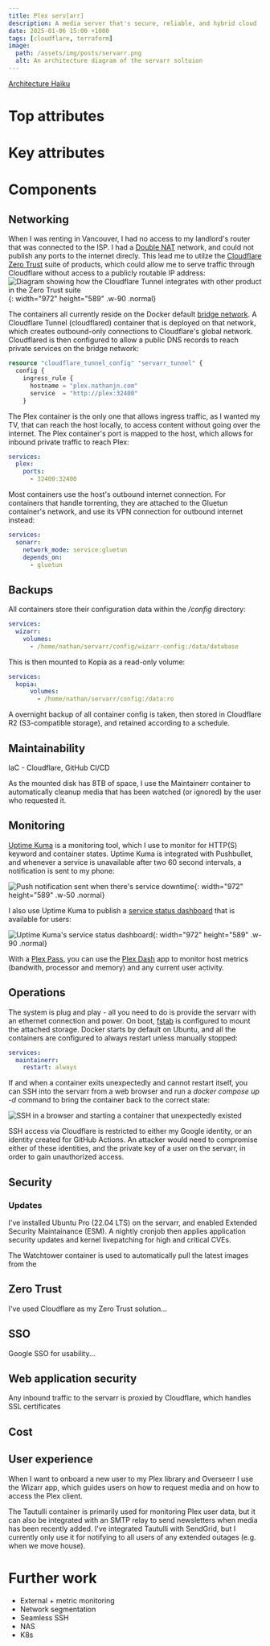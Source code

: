 ```yaml
---
title: Plex serv[arr]
description: A media server that's secure, reliable, and hybrid cloud
date: 2025-01-06 15:00 +1000
tags: [cloudflare, terraform]
image:
  path: /assets/img/posts/servarr.png
  alt: An architecture diagram of the servarr soltuion
---
```






[Architecture Haiku](https://www.neverletdown.net/2015/03/architecture-haiku.html)


# Top attributes


# Key attributes
  

# Components
## Networking
When I was renting in Vancouver, I had no access to my landlord's router that was connected to the ISP. I had a [Double NAT](https://kb.netgear.com/30186/What-is-double-NAT-and-why-is-it-bad) network, and could not publish any ports to the internet direcly. This lead me to utilze the [Cloudflare Zero Trust](https://developers.cloudflare.com/cloudflare-one/) suite of products, which could allow me to serve traffic through Cloudflare without access to a publicly routable IP address:
![Diagram showing how the Cloudflare Tunnel integrates with other product in the Zero Trust suite](/assets//img/posts/cloudflare.jpg){: width="972" height="589" .w-90 .normal}

The containers all currently reside on the Docker default [bridge network](https://docs.docker.com/engine/network/drivers/bridge/). A Cloudflare Tunnel (cloudflared) container that is deployed on that network, which creates outbound-only connections to Cloudflare's global network. Cloudflared is then configured to allow a public DNS records to reach private services on the bridge network:

```terraform
resource "cloudflare_tunnel_config" "servarr_tunnel" {
  config {
    ingress_rule {
      hostname = "plex.nathanjn.com"
      service  = "http://plex:32400"
    }
```

The Plex container is the only one that allows ingress traffic, as I wanted my TV, that can reach the host locally, to access content without going over the internet. The Plex container's port is mapped to the host, which allows for inbound private traffic to reach Plex:

```yaml
services:
  plex:
    ports:
      - 32400:32400
```

Most containers use the host's outbound internet connection. For containers that handle torrenting, they are attached to the Gluetun container's network, and use its VPN connection for outbound internet instead: 

```yaml
services:
  sonarr:
    network_mode: service:gluetun
    depends_on:
      - gluetun
```

## Backups
All containers store their configuration data within the */config* directory:

```yaml
services:
  wizarr:
    volumes:
      - /home/nathan/servarr/config/wizarr-config:/data/database
```

This is then mounted to Kopia as a read-only volume:

```yaml
services:
  kopia:
      volumes:
        - /home/nathan/servarr/config:/data:ro
```
A overnight backup of all container config is taken, then stored in Cloudflare R2 (S3-compatible storage), and retained according to a schedule.

## Maintainability

IaC - Cloudflare, GitHub
CI/CD 

As the mounted disk has 8TB of space,  I use the Maintainerr container to automatically cleanup media that has been watched (or ignored) by the user who requested it. 

## Monitoring
[Uptime Kuma](https://uptime.kuma.pet/) is a monitoring tool, which I use to monitor for HTTP(S) keyword and container states. 
Uptime Kuma is integrated with Pushbullet, and whenever a service is unavailable after two 60 second intervals, a notification is sent to my phone:

![Push notification sent when there's service downtime](/assets/img/posts/push.png){: width="972" height="589" .w-50 .normal}


I also use Uptime Kuma to publish a [service status dashboard](https://status.nathanjn.com/status/servarr) that is available for users:
 
![Uptime Kuma's service status dashboard](/assets/img/posts/status.png){: width="972" height="589" .w-90 .normal}
 
With a [Plex Pass](https://www.plex.tv/plex-pass/), you can use the [Plex Dash](https://play.google.com/store/apps/details?id=tv.plex.labs.dash&hl=en_NZ) app to monitor host metrics (bandwith, processor and memory) and any current user activity.

## Operations
The system is plug and play - all you need to do is provide the servarr with an ethernet connection and power. On boot, [fstab](https://www.redhat.com/en/blog/etc-fstab) is configured to mount the attached storage. Docker starts by default on Ubuntu, and all the containers are configured to always restart unless manually stopped:
```yaml
services:
  maintainerr:
    restart: always
```

If and when a container exits unexpectedly and cannot restart itself, you can SSH into the servarr from a web browser and run a *docker compose up -d* command to bring the container back to the correct state:

![SSH in a browser and starting a container that unexpectedly existed](/assets/img/posts/ssh.png)

SSH access via Cloudflare is restricted to either my Google identity, or an identity created for GitHub Actions. 
An attacker would need to compromise either of these identities, and the private key of a user on the servarr, in order to gain unauthorized access.

## Security

### Updates
I've installed Ubuntu Pro (22.04 LTS) on the servarr, and enabled Extended Security Maintainance (ESM).
A nightly cronjob then applies application security updates and kernel livepatching for high and critical CVEs.

The Watchtower container is used to automatically pull the latest images from the  

## Zero Trust
I've used Cloudflare as my Zero Trust solution...

## SSO
Google SSO for usability...

## Web application security
Any inbound traffic to the servarr is proxied by Cloudflare, which handles SSL certificates

## Cost

## User experience
When I want to onboard a new user to my Plex library and Overseerr I use the Wizarr app, which guides users on how to request media and on how to access the Plex client.

The Tautulli container is primarily used for monitoring Plex user data, but it can also be integrated with an SMTP relay to send newsletters when media has been recently added. I've integrated Tautulli with SendGrid, but I currently only use it for notifying to all users of any extended outages (e.g. when we move house). 



# Further work
 - External + metric monitoring
 - Network segmentation
 - Seamless SSH
 - NAS 
 - K8s 

